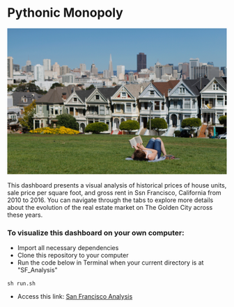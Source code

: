 # Pythonic Monopoly

![Pythonic Monopoly](Resources/san-francisco-park-reading.jpg)

This dashboard presents a visual analysis of historical prices of house units, 
sale price per square foot, and gross rent in Ssn Francisco, California from 2010 to 2016. 
You can navigate through the tabs to explore more details about the evolution of the real estate
market on The Golden City across these years.

### To visualize this dashboard on your own computer:
* Import all necessary dependencies
* Clone this repository to your computer
* Run the code below in Terminal when your current directory is at "SF_Analysis"
```
sh run.sh
```
* Access this link: [San Francisco Analysis](http://localhost:5006/dashboard "San Francisco Analysis")
